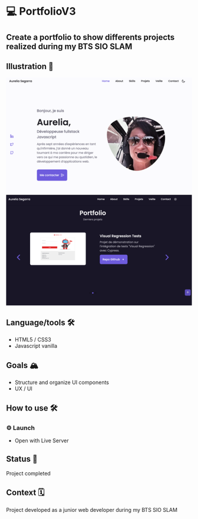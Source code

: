 #  :computer: PortfolioV3

## Create a portfolio to show differents projects realized during my BTS SIO SLAM 

## Illustration 📸
![desktop illustration](assets/img/screenshot1.png)
![desktop illustration](assets/img/screenshot2.png)


## Language/tools 🛠
- HTML5 / CSS3
- Javascript vanilla
  

## Goals 🏔
- Structure and organize UI components
- UX / UI
  

## How to use 🛠

### ⚙️ Launch 
- Open with Live Server 


## Status 🎯
Project completed

## Context 🗓
Project developed as a junior web developer during my BTS SIO SLAM
